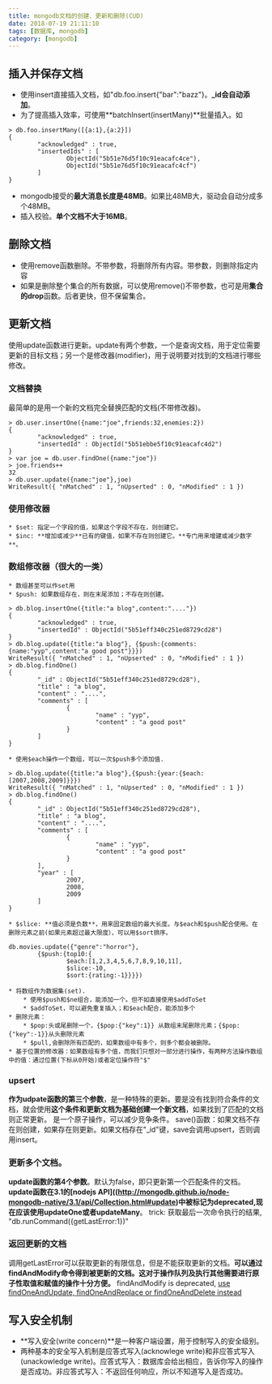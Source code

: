 ```yaml
---
title: mongodb文档的创建、更新和删除(CUD)
date: 2018-07-19 21:11:10
tags: [数据库, mongodb]
category: [mongodb]
---
```

## 插入并保存文档
* 使用insert直接插入文档，如"db.foo.insert{"bar":"bazz"}。**_id会自动添加**。
* 为了提高插入效率，可使用**batchInsert(insertMany)**批量插入。如
```
> db.foo.insertMany([{a:1},{a:2}])
{
        "acknowledged" : true,
        "insertedIds" : [
                ObjectId("5b51e76d5f10c91eacafc4ce"),
                ObjectId("5b51e76d5f10c91eacafc4cf")
        ]
}
```
* mongodb接受的**最大消息长度是48MB**。如果比48MB大，驱动会自动分成多个48MB。
* 插入校验。**单个文档不大于16MB**。

## 删除文档
* 使用remove函数删除。不带参数，将删除所有内容。带参数，则删除指定内容
* 如果是删除整个集合的所有数据，可以使用remove()不带参数，也可是用**集合的drop**函数。后者更快，但不保留集合。

## 更新文档
使用update函数进行更新。update有两个参数，一个是查询文档，用于定位需要更新的目标文档；另一个是修改器(modifier)，用于说明要对找到的文档进行哪些修改。
### 文档替换
最简单的是用一个新的文档完全替换匹配的文档(不带修改器)。
```
> db.user.insertOne({name:"joe",friends:32,enemies:2})
{
        "acknowledged" : true,
        "insertedId" : ObjectId("5b51ebbe5f10c91eacafc4d2")
}
> var joe = db.user.findOne({name:"joe"})
> joe.friends++
32
> db.user.update({name:"joe"},joe)
WriteResult({ "nMatched" : 1, "nUpserted" : 0, "nModified" : 1 })
```
### 使用修改器
    * $set: 指定一个字段的值，如果这个字段不存在，则创建它。
    * $inc: **增加或减少**已有的键值，如果不存在则创建它。**专门用来增建或减少数字**。
### 数组修改器（很大的一类）
    * 数组甚至可以作set用
    * $push: 如果数组存在，则在末尾添加；不存在则创建。
```
> db.blog.insertOne({title:"a blog",content:"...."})
{
        "acknowledged" : true,
        "insertedId" : ObjectId("5b51eff340c251ed8729cd28")
}
> db.blog.update({title:"a blog"}, {$push:{comments:{name:"yyp",content:"a good post"}}})
WriteResult({ "nMatched" : 1, "nUpserted" : 0, "nModified" : 1 })
> db.blog.findOne()
{
        "_id" : ObjectId("5b51eff340c251ed8729cd28"),
        "title" : "a blog",
        "content" : "....",
        "comments" : [
                {
                        "name" : "yyp",
                        "content" : "a good post"
                }
        ]
}
```
    * 使用$each操作一个数组，可以一次$push多个添加值.
```
> db.blog.update({title:"a blog"},{$push:{year:{$each:[2007,2008,2009]}}})
WriteResult({ "nMatched" : 1, "nUpserted" : 0, "nModified" : 1 })
> db.blog.findOne()
{
        "_id" : ObjectId("5b51eff340c251ed8729cd28"),
        "title" : "a blog",
        "content" : "....",
        "comments" : [
                {
                        "name" : "yyp",
                        "content" : "a good post"
                }
        ],
        "year" : [
                2007,
                2008,
                2009
        ]
}
```
    * $slice: **值必须是负数**，用来固定数组的最大长度。与$each和$push配合使用。在删除元素之前(如果元素超过最大限度），可以用$sort排序。
```
db.movies.update({"genre":"horror"},
        {$push:{top10:{
                $each:[1,2,3,4,5,6,7,8,9,10,11],
                $slice:-10,
                $sort:{rating:-1}}}})
```
    * 将数组作为数据集(set).
        * 使用$push和$ne组合，能添加一个。但不如直接使用$addToSet
        * $addToSet，可以避免重复插入；和$each配合，能添加多个
    * 删除元素：
        * $pop:头或尾删除一个，{$pop:{"key":1}} 从数组末尾删除元素；{$pop:{"key":-1}}从头删除元素
        * $pull,会删除所有匹配的，如果数组中有多个，则多个都会被删除。
    * 基于位置的修改器：如果数组有多个值，而我们只想对一部分进行操作，有两种方法操作数组中的值：通过位置(下标从0开始)或者定位操作符"$"
### upsert
**作为udpate函数的第三个参数**，是一种特殊的更新。要是没有找到符合条件的文档，就会使用**这个条件和更新文档为基础创建一个新文档**，如果找到了匹配的文档则正常更新。
是一个原子操作，可以减少竞争条件。
save()函数：如果文档不存在则创建，如果存在则更新。如果文档存在"_id"键，save会调用upsert，否则调用insert。
### 更新多个文档。
**update函数的第4个参数**。默认为false，即只更新第一个匹配条件的文档。**update函数在3.1的[nodejs API]((http://mongodb.github.io/node-mongodb-native/3.1/api/Collection.html#update)中被标记为deprecated,现在应该使用updateOne或者updateMany**。
trick: 获取最后一次命令执行的结果, "db.runCommand({getLastError:1})"
### 返回更新的文档
调用getLastError可以获取更新的有限信息，但是不能获取更新的文档。**可以通过findAndModify命令得到被更新的文档。这对于操作队列及执行其他需要进行原子性取值和赋值的操作十分方便。**
findAndModify is deprecated, [use findOneAndUpdate, findOneAndReplace or findOneAndDelete instead](http://mongodb.github.io/node-mongodb-native/3.1/api/Collection.html#findAndModify)

## 写入安全机制
* **写入安全(write concern)**是一种客户端设置，用于控制写入的安全级别。
* 两种基本的安全写入机制是应答式写入(acknowlege write)和非应答式写入(unackowledge write)。应答式写入：数据库会给出相应，告诉你写入的操作是否成功。非应答式写入：不返回任何响应，所以不知道写入是否成功。